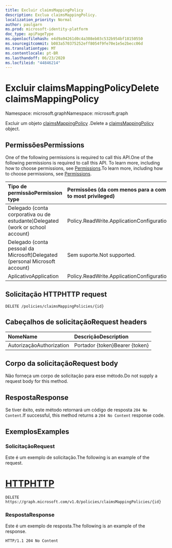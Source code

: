 ```yaml
---
title: Excluir claimsMappingPolicy
description: Exclua claimsMappingPolicy.
localization_priority: Normal
author: paulgarn
ms.prod: microsoft-identity-platform
doc_type: apiPageType
ms.openlocfilehash: e4d9a94261d0c4a308eb03c532b954bf18150550
ms.sourcegitcommit: b083a570375252eff8054f9fe70e1e5e2becc06d
ms.translationtype: MT
ms.contentlocale: pt-BR
ms.lasthandoff: 06/23/2020
ms.locfileid: "44846214"
---
```

# <a name="delete-claimsmappingpolicy"></a><span data-ttu-id="fc3c3-103">Excluir claimsMappingPolicy</span><span class="sxs-lookup"><span data-stu-id="fc3c3-103">Delete claimsMappingPolicy</span></span>

<span data-ttu-id="fc3c3-104">Namespace: microsoft.graph</span><span class="sxs-lookup"><span data-stu-id="fc3c3-104">Namespace: microsoft.graph</span></span>

<span data-ttu-id="fc3c3-105">Excluir um objeto [claimsMappingPolicy](../resources/claimsmappingpolicy.md) .</span><span class="sxs-lookup"><span data-stu-id="fc3c3-105">Delete a [claimsMappingPolicy](../resources/claimsmappingpolicy.md) object.</span></span>

## <a name="permissions"></a><span data-ttu-id="fc3c3-106">Permissões</span><span class="sxs-lookup"><span data-stu-id="fc3c3-106">Permissions</span></span>

<span data-ttu-id="fc3c3-107">One of the following permissions is required to call this API.</span><span class="sxs-lookup"><span data-stu-id="fc3c3-107">One of the following permissions is required to call this API.</span></span> <span data-ttu-id="fc3c3-108">To learn more, including how to choose permissions, see [Permissions](/graph/permissions-reference).</span><span class="sxs-lookup"><span data-stu-id="fc3c3-108">To learn more, including how to choose permissions, see [Permissions](/graph/permissions-reference).</span></span>

| <span data-ttu-id="fc3c3-109">Tipo de permissão</span><span class="sxs-lookup"><span data-stu-id="fc3c3-109">Permission type</span></span>                        | <span data-ttu-id="fc3c3-110">Permissões (da com menos para a com mais privilégios)</span><span class="sxs-lookup"><span data-stu-id="fc3c3-110">Permissions (from least to most privileged)</span></span> |
|:---------------------------------------|:--------------------------------------------|
| <span data-ttu-id="fc3c3-111">Delegado (conta corporativa ou de estudante)</span><span class="sxs-lookup"><span data-stu-id="fc3c3-111">Delegated (work or school account)</span></span>     | <span data-ttu-id="fc3c3-112">Policy.ReadWrite.ApplicationConfiguration</span><span class="sxs-lookup"><span data-stu-id="fc3c3-112">Policy.ReadWrite.ApplicationConfiguration</span></span> |
| <span data-ttu-id="fc3c3-113">Delegado (conta pessoal da Microsoft)</span><span class="sxs-lookup"><span data-stu-id="fc3c3-113">Delegated (personal Microsoft account)</span></span> | <span data-ttu-id="fc3c3-114">Sem suporte.</span><span class="sxs-lookup"><span data-stu-id="fc3c3-114">Not supported.</span></span> |
| <span data-ttu-id="fc3c3-115">Aplicativo</span><span class="sxs-lookup"><span data-stu-id="fc3c3-115">Application</span></span>                            | <span data-ttu-id="fc3c3-116">Policy.ReadWrite.ApplicationConfiguration</span><span class="sxs-lookup"><span data-stu-id="fc3c3-116">Policy.ReadWrite.ApplicationConfiguration</span></span> |

## <a name="http-request"></a><span data-ttu-id="fc3c3-117">Solicitação HTTP</span><span class="sxs-lookup"><span data-stu-id="fc3c3-117">HTTP request</span></span>

<!-- { "blockType": "ignored" } -->

```http
DELETE /policies/claimsMappingPolicies/{id}
```

## <a name="request-headers"></a><span data-ttu-id="fc3c3-118">Cabeçalhos de solicitação</span><span class="sxs-lookup"><span data-stu-id="fc3c3-118">Request headers</span></span>

| <span data-ttu-id="fc3c3-119">Nome</span><span class="sxs-lookup"><span data-stu-id="fc3c3-119">Name</span></span>          | <span data-ttu-id="fc3c3-120">Descrição</span><span class="sxs-lookup"><span data-stu-id="fc3c3-120">Description</span></span>   |
|:--------------|:--------------|
| <span data-ttu-id="fc3c3-121">Autorização</span><span class="sxs-lookup"><span data-stu-id="fc3c3-121">Authorization</span></span> | <span data-ttu-id="fc3c3-122">Portador {token}</span><span class="sxs-lookup"><span data-stu-id="fc3c3-122">Bearer {token}</span></span> |

## <a name="request-body"></a><span data-ttu-id="fc3c3-123">Corpo da solicitação</span><span class="sxs-lookup"><span data-stu-id="fc3c3-123">Request body</span></span>

<span data-ttu-id="fc3c3-124">Não forneça um corpo de solicitação para esse método.</span><span class="sxs-lookup"><span data-stu-id="fc3c3-124">Do not supply a request body for this method.</span></span>

## <a name="response"></a><span data-ttu-id="fc3c3-125">Resposta</span><span class="sxs-lookup"><span data-stu-id="fc3c3-125">Response</span></span>

<span data-ttu-id="fc3c3-126">Se tiver êxito, este método retornará um código de resposta `204 No Content`.</span><span class="sxs-lookup"><span data-stu-id="fc3c3-126">If successful, this method returns a `204 No Content` response code.</span></span>

## <a name="examples"></a><span data-ttu-id="fc3c3-127">Exemplos</span><span class="sxs-lookup"><span data-stu-id="fc3c3-127">Examples</span></span>

### <a name="request"></a><span data-ttu-id="fc3c3-128">Solicitação</span><span class="sxs-lookup"><span data-stu-id="fc3c3-128">Request</span></span>

<span data-ttu-id="fc3c3-129">Este é um exemplo de solicitação.</span><span class="sxs-lookup"><span data-stu-id="fc3c3-129">The following is an example of the request.</span></span>

# <a name="http"></a>[<span data-ttu-id="fc3c3-130">HTTP</span><span class="sxs-lookup"><span data-stu-id="fc3c3-130">HTTP</span></span>](#tab/http)
<!-- {
  "blockType": "request",
  "name": "delete_claimsmappingpolicy"
}-->

```http
DELETE https://graph.microsoft.com/v1.0/policies/claimsMappingPolicies/{id}
```

### <a name="response"></a><span data-ttu-id="fc3c3-131">Resposta</span><span class="sxs-lookup"><span data-stu-id="fc3c3-131">Response</span></span>

<span data-ttu-id="fc3c3-132">Este é um exemplo de resposta.</span><span class="sxs-lookup"><span data-stu-id="fc3c3-132">The following is an example of the response.</span></span>

<!-- {
  "blockType": "response",
  "truncated": true
} -->

```http
HTTP/1.1 204 No Content
```

<!-- uuid: 16cd6b66-4b1a-43a1-adaf-3a886856ed98
2019-02-04 14:57:30 UTC -->
<!-- {
  "type": "#page.annotation",
  "description": "Delete claimsMappingPolicy",
  "keywords": "",
  "section": "documentation",
  "tocPath": ""
}-->
